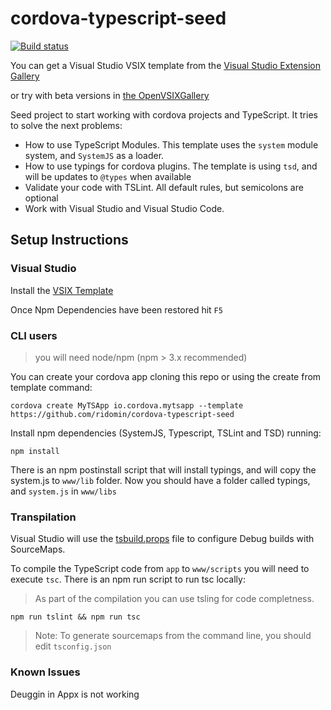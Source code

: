 cordova-typescript-seed
=======================

[![Build status](https://ci.appveyor.com/api/projects/status/1hhirxcajfd7rupa?svg=true)](https://ci.appveyor.com/project/ridomin/cordova-typescript-seed)

You can get a Visual Studio VSIX template from the [Visual Studio Extension Gallery](https://visualstudiogallery.msdn.microsoft.com/ba611c49-716e-47c5-a724-efc9f072ff4c) 

or try with beta versions in [the OpenVSIXGallery](http://vsixgallery.com/extension/cordova-typescript-template.RidoMin.67ce102a-cf7b-46e5-8367-9e2a3aa15b13/)

Seed project to start working with cordova projects and TypeScript. It tries to solve the next problems:

* How to use TypeScript Modules. This template uses the `system` module system, and `SystemJS` as a loader.
* How to use typings for cordova plugins. The template is using `tsd`, and will be updates to `@types` when available
* Validate your code with TSLint. All default rules, but semicolons are optional
* Work with Visual Studio and Visual Studio Code.

## Setup Instructions

### Visual Studio

Install the [VSIX Template](https://visualstudiogallery.msdn.microsoft.com/ba611c49-716e-47c5-a724-efc9f072ff4c)

Once Npm Dependencies have been restored hit `F5`

### CLI users

>you will need node/npm (npm > 3.x recommended)

You can create your cordova app cloning this repo or using the create from template command:

```
cordova create MyTSApp io.cordova.mytsapp --template https://github.com/ridomin/cordova-typescript-seed
```

Install npm dependencies (SystemJS, Typescript, TSLint and TSD) running:

```
npm install
```
There is an npm postinstall script that will install typings, and will copy the system.js to `www/lib` folder. 
Now you should have a folder called typings, and `system.js` in `www/libs`

### Transpilation

Visual Studio will use the [tsbuild.props](https://github.com/ridomin/cordova-typescript-seed/blob/master/tsbuild.props)
file to configure Debug builds with SourceMaps.

To compile the TypeScript code from `app` to  `www/scripts` you will need to execute `tsc`. There is an npm run script to run tsc locally:
>As part of the compilation you can use tsling for code completness.
```
npm run tslint && npm run tsc
```

>Note: To generate sourcemaps from the command line, you should edit  `tsconfig.json`

### Known Issues

Deuggin in Appx is not working
